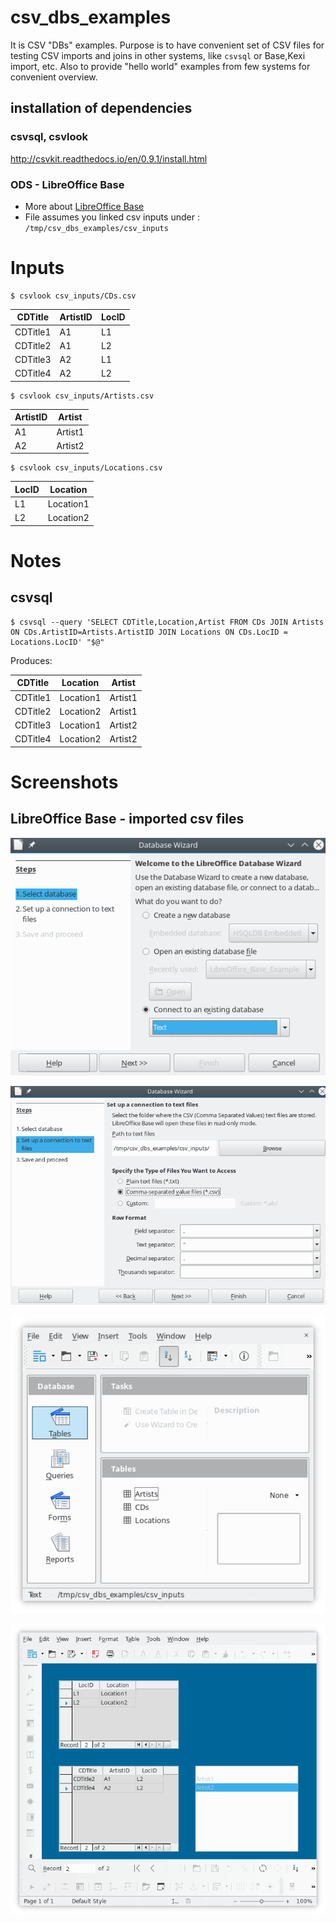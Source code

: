 # csv_dbs_examples
It is CSV "DBs" examples.
Purpose is to have convenient set of CSV files for testing CSV imports and joins in other systems, like `csvsql` or Base,Kexi import, etc. Also to provide "hello world" examples from few systems for convenient overview.

## installation of dependencies

### csvsql, csvlook
http://csvkit.readthedocs.io/en/0.9.1/install.html

### ODS - LibreOffice Base

* More about [LibreOffice Base](https://en.wikipedia.org/wiki/LibreOffice)
* File assumes you linked csv inputs under : `/tmp/csv_dbs_examples/csv_inputs`

# Inputs

	$ csvlook csv_inputs/CDs.csv 

| CDTitle  | ArtistID | LocID |
| -------- | -------- | ----- |
| CDTitle1 | A1       | L1    |
| CDTitle2 | A1       | L2    |
| CDTitle3 | A2       | L1    |
| CDTitle4 | A2       | L2    |

	$ csvlook csv_inputs/Artists.csv 

| ArtistID | Artist  |
| -------- | ------- |
| A1       | Artist1 |
| A2       | Artist2 |

	$ csvlook csv_inputs/Locations.csv 

| LocID | Location  |
| ----- | --------- |
| L1    | Location1 |
| L2    | Location2 |


# Notes

## csvsql

	$ csvsql --query 'SELECT CDTitle,Location,Artist FROM CDs JOIN Artists ON CDs.ArtistID=Artists.ArtistID JOIN Locations ON CDs.LocID = Locations.LocID' "$@"

Produces:

| CDTitle  | Location  | Artist  |
| -------- | --------- | ------- |
| CDTitle1 | Location1 | Artist1 |
| CDTitle2 | Location2 | Artist1 |
| CDTitle3 | Location1 | Artist2 |
| CDTitle4 | Location2 | Artist2 |


# Screenshots

## LibreOffice Base - imported csv files

![LibreOffice Base - Database Wizard - Step 1](screenshots/LibreOffice_Base_DB_Wizard_Step1_Screenshot_20170514.png)

![LibreOffice Base - Database Wizard - Step 2](screenshots/LibreOffice_Base_DB_Wizard_Step2_Screenshot_20170514.png)

![LibreOffice Base Tables Example](screenshots/LibreOffice_Base_Tables_Screenshot_20170514.png)

![LibreOffice Base Form Example](screenshots/LibreOffice_Base_Form_Example_of_Locations_to_CDs_to_Artists_Resolution_Screenshot_20170514.png)

